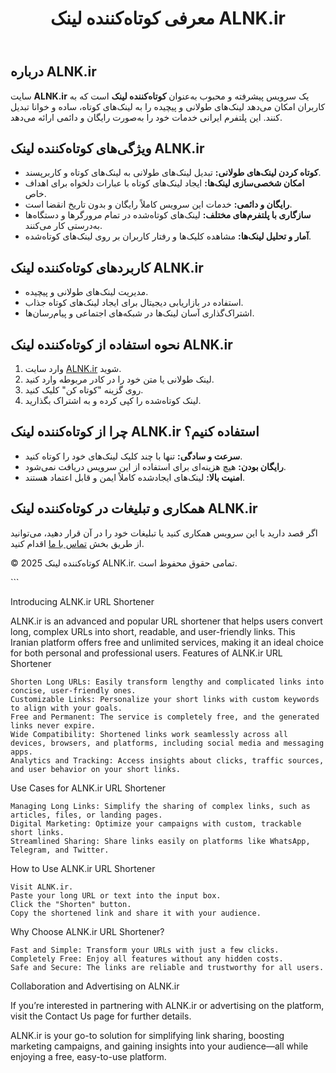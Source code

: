 <head>
    <meta charset="UTF-8">
    <meta name="viewport" content="width=device-width, initial-scale=1.0">
    <meta name="description" content="کوتاه‌کننده لینک ALNK.ir ابزاری سریع و رایگان برای کوتاه کردن لینک‌های طولانی است. این سرویس امکان شخصی‌سازی لینک‌ها را نیز فراهم می‌کند. ALNK.ir URL shortener is a fast and free service for shortening long URLs. It also offers customization options for personalized links">
    <meta name="keywords" content="کوتاه‌کننده لینک, کوتاه کردن لینک, لینک کوتاه, ALNK.ir, سرویس رایگان لینک,URL shortener, shorten links, short links, ALNK.ir, free link shortener>
    <meta name="author" content="ALNK.ir">
</head>
<body>
    <header>
        <h1>معرفی کوتاه‌کننده لینک ALNK.ir</h1>
    </header>
    <main>
        <section>
            <h2>درباره ALNK.ir</h2>
            <p>
                سایت <strong>ALNK.ir</strong> یک سرویس پیشرفته و محبوب به‌عنوان <strong>کوتاه‌کننده لینک</strong> است که به کاربران امکان می‌دهد لینک‌های طولانی و پیچیده را به لینک‌های کوتاه، ساده و خوانا تبدیل کنند. این پلتفرم ایرانی خدمات خود را به‌صورت رایگان و دائمی ارائه می‌دهد.
            </p>
        </section>
        <section>
            <h2>ویژگی‌های کوتاه‌کننده لینک ALNK.ir</h2>
            <ul>
                <li><strong>کوتاه کردن لینک‌های طولانی:</strong> تبدیل لینک‌های طولانی به لینک‌های کوتاه و کاربرپسند.</li>
                <li><strong>امکان شخصی‌سازی لینک‌ها:</strong> ایجاد لینک‌های کوتاه با عبارات دلخواه برای اهداف خاص.</li>
                <li><strong>رایگان و دائمی:</strong> خدمات این سرویس کاملاً رایگان و بدون تاریخ انقضا است.</li>
                <li><strong>سازگاری با پلتفرم‌های مختلف:</strong> لینک‌های کوتاه‌شده در تمام مرورگرها و دستگاه‌ها به‌درستی کار می‌کنند.</li>
                <li><strong>آمار و تحلیل لینک‌ها:</strong> مشاهده کلیک‌ها و رفتار کاربران بر روی لینک‌های کوتاه‌شده.</li>
            </ul>
        </section>
        <section>
            <h2>کاربردهای کوتاه‌کننده لینک ALNK.ir</h2>
            <ul>
                <li>مدیریت لینک‌های طولانی و پیچیده.</li>
                <li>استفاده در بازاریابی دیجیتال برای ایجاد لینک‌های کوتاه جذاب.</li>
                <li>اشتراک‌گذاری آسان لینک‌ها در شبکه‌های اجتماعی و پیام‌رسان‌ها.</li>
            </ul>
        </section>
        <section>
            <h2>نحوه استفاده از کوتاه‌کننده لینک ALNK.ir</h2>
            <ol>
                <li>وارد سایت <a href="https://alnk.ir" target="_blank" rel="noopener noreferrer">ALNK.ir</a> شوید.</li>
                <li>لینک طولانی یا متن خود را در کادر مربوطه وارد کنید.</li>
                <li>روی گزینه "کوتاه کن" کلیک کنید.</li>
                <li>لینک کوتاه‌شده را کپی کرده و به اشتراک بگذارید.</li>
            </ol>
        </section>
        <section>
            <h2>چرا از کوتاه‌کننده لینک ALNK.ir استفاده کنیم؟</h2>
            <ul>
                <li><strong>سرعت و سادگی:</strong> تنها با چند کلیک لینک‌های خود را کوتاه کنید.</li>
                <li><strong>رایگان بودن:</strong> هیچ هزینه‌ای برای استفاده از این سرویس دریافت نمی‌شود.</li>
                <li><strong>امنیت بالا:</strong> لینک‌های ایجادشده کاملاً ایمن و قابل اعتماد هستند.</li>
            </ul>
        </section>
        <section>
            <h2>همکاری و تبلیغات در کوتاه‌کننده لینک ALNK.ir</h2>
            <p>
                اگر قصد دارید با این سرویس همکاری کنید یا تبلیغات خود را در آن قرار دهید، می‌توانید از طریق بخش <a href="https://alnk.ir/contact" target="_blank" rel="noopener noreferrer">تماس با ما</a> اقدام کنید.
            </p>
        </section>
    </main>
    <footer>
        <p>&copy; 2025 کوتاه‌کننده لینک ALNK.ir. تمامی حقوق محفوظ است.</p>
    </footer>
</body>
</html>
```

Introducing ALNK.ir URL Shortener

ALNK.ir is an advanced and popular URL shortener that helps users convert long, complex URLs into short, readable, and user-friendly links. This Iranian platform offers free and unlimited services, making it an ideal choice for both personal and professional users.
Features of ALNK.ir URL Shortener

    Shorten Long URLs: Easily transform lengthy and complicated links into concise, user-friendly ones.
    Customizable Links: Personalize your short links with custom keywords to align with your goals.
    Free and Permanent: The service is completely free, and the generated links never expire.
    Wide Compatibility: Shortened links work seamlessly across all devices, browsers, and platforms, including social media and messaging apps.
    Analytics and Tracking: Access insights about clicks, traffic sources, and user behavior on your short links.

Use Cases for ALNK.ir URL Shortener

    Managing Long Links: Simplify the sharing of complex links, such as articles, files, or landing pages.
    Digital Marketing: Optimize your campaigns with custom, trackable short links.
    Streamlined Sharing: Share links easily on platforms like WhatsApp, Telegram, and Twitter.

How to Use ALNK.ir URL Shortener

    Visit ALNK.ir.
    Paste your long URL or text into the input box.
    Click the "Shorten" button.
    Copy the shortened link and share it with your audience.

Why Choose ALNK.ir URL Shortener?

    Fast and Simple: Transform your URLs with just a few clicks.
    Completely Free: Enjoy all features without any hidden costs.
    Safe and Secure: The links are reliable and trustworthy for all users.

Collaboration and Advertising on ALNK.ir

If you’re interested in partnering with ALNK.ir or advertising on the platform, visit the Contact Us page for further details.

ALNK.ir is your go-to solution for simplifying link sharing, boosting marketing campaigns, and gaining insights into your audience—all while enjoying a free, easy-to-use platform.
